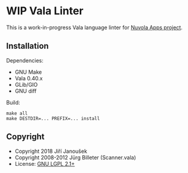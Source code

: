 WIP Vala Linter
===============

This is a work-in-progress Vala language linter for [Nuvola Apps project](https://github.com/tiliado/nuvolaruntime).

Installation
------------

Dependencies:

  - GNU Make
  - Vala 0.40.x
  - GLib/GIO
  - GNU diff

Build:

    make all
    make DESTDIR=... PREFIX=... install


Copyright
---------

  - Copyright 2018 Jiří Janoušek
  - Copyright 2008-2012 Jürg Billeter (Scanner.vala)
  - License: [GNU LGPL 2.1+](./LICENSE)
